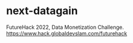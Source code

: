 # next-datagain
FutureHack 2022, Data Monetization Challenge. https://www.hack.globaldevslam.com/futurehack
